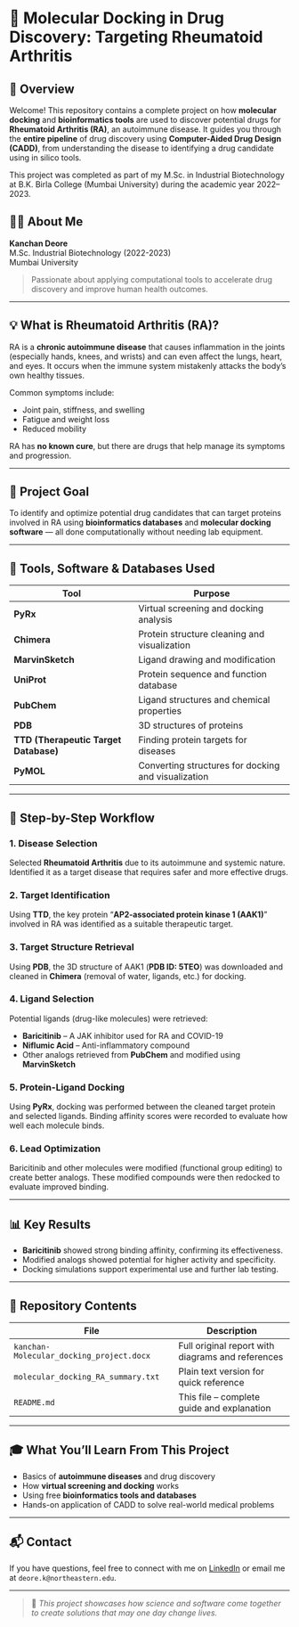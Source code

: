 # 🧪 Molecular Docking in Drug Discovery: Targeting Rheumatoid Arthritis

## 📘 Overview

Welcome! This repository contains a complete project on how **molecular docking** and **bioinformatics tools** are used to discover potential drugs for **Rheumatoid Arthritis (RA)**, an autoimmune disease. It guides you through the **entire pipeline** of drug discovery using **Computer-Aided Drug Design (CADD)**, from understanding the disease to identifying a drug candidate using in silico tools.

This project was completed as part of my M.Sc. in Industrial Biotechnology at B.K. Birla College (Mumbai University) during the academic year 2022–2023.

## 👩‍🔬 About Me

**Kanchan Deore**  
M.Sc. Industrial Biotechnology (2022-2023)  
Mumbai University  
> Passionate about applying computational tools to accelerate drug discovery and improve human health outcomes.

---

## 💡 What is Rheumatoid Arthritis (RA)?

RA is a **chronic autoimmune disease** that causes inflammation in the joints (especially hands, knees, and wrists) and can even affect the lungs, heart, and eyes. It occurs when the immune system mistakenly attacks the body’s own healthy tissues.

Common symptoms include:
- Joint pain, stiffness, and swelling
- Fatigue and weight loss
- Reduced mobility

RA has **no known cure**, but there are drugs that help manage its symptoms and progression.

---

## 🧬 Project Goal

To identify and optimize potential drug candidates that can target proteins involved in RA using **bioinformatics databases** and **molecular docking software** — all done computationally without needing lab equipment.

---

## 🧰 Tools, Software & Databases Used

| Tool | Purpose |
|------|---------|
| **PyRx** | Virtual screening and docking analysis |
| **Chimera** | Protein structure cleaning and visualization |
| **MarvinSketch** | Ligand drawing and modification |
| **UniProt** | Protein sequence and function database |
| **PubChem** | Ligand structures and chemical properties |
| **PDB** | 3D structures of proteins |
| **TTD (Therapeutic Target Database)** | Finding protein targets for diseases |
| **PyMOL** | Converting structures for docking and visualization |

---

## 🧪 Step-by-Step Workflow

### 1. **Disease Selection**
Selected **Rheumatoid Arthritis** due to its autoimmune and systemic nature. Identified it as a target disease that requires safer and more effective drugs.

### 2. **Target Identification**
Using **TTD**, the key protein “**AP2-associated protein kinase 1 (AAK1)**” involved in RA was identified as a suitable therapeutic target.

### 3. **Target Structure Retrieval**
Using **PDB**, the 3D structure of AAK1 (**PDB ID: 5TEO**) was downloaded and cleaned in **Chimera** (removal of water, ligands, etc.) for docking.

### 4. **Ligand Selection**
Potential ligands (drug-like molecules) were retrieved:
- **Baricitinib** – A JAK inhibitor used for RA and COVID-19
- **Niflumic Acid** – Anti-inflammatory compound
- Other analogs retrieved from **PubChem** and modified using **MarvinSketch**

### 5. **Protein-Ligand Docking**
Using **PyRx**, docking was performed between the cleaned target protein and selected ligands. Binding affinity scores were recorded to evaluate how well each molecule binds.

### 6. **Lead Optimization**
Baricitinib and other molecules were modified (functional group editing) to create better analogs. These modified compounds were then redocked to evaluate improved binding.

---

## 📊 Key Results

- **Baricitinib** showed strong binding affinity, confirming its effectiveness.
- Modified analogs showed potential for higher activity and specificity.
- Docking simulations support experimental use and further lab testing.

---

## 📁 Repository Contents

| File | Description |
|------|-------------|
| `kanchan-Molecular_docking_project.docx` | Full original report with diagrams and references |
| `molecular_docking_RA_summary.txt` | Plain text version for quick reference |
| `README.md` | This file – complete guide and explanation |

---

## 🎓 What You’ll Learn From This Project

- Basics of **autoimmune diseases** and drug discovery
- How **virtual screening and docking** works
- Using free **bioinformatics tools and databases**
- Hands-on application of CADD to solve real-world medical problems

---

## 📬 Contact

If you have questions, feel free to connect with me on [LinkedIn](https://www.linkedin.com/) or email me at `deore.k@northeastern.edu`.

---

> 🧠 *This project showcases how science and software come together to create solutions that may one day change lives.*
